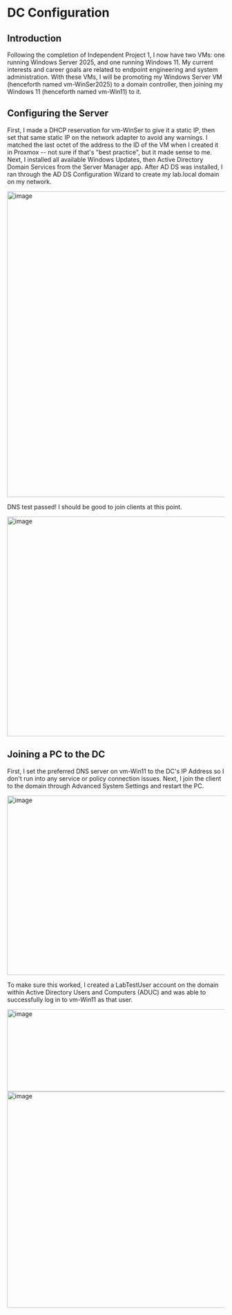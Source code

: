 # **DC Configuration**

## **Introduction**
Following the completion of Independent Project 1, I now have two VMs: one running Windows Server 2025, and one running Windows 11. My current interests and career goals are related to endpoint engineering and system administration. With these VMs, I will be promoting my Windows Server VM (henceforth named vm-WinSer2025) to a domain controller, then joining my Windows 11 (henceforth named vm-Win11) to it.

## **Configuring the Server**
First, I made a DHCP reservation for vm-WinSer to give it a static IP, then set that same static IP on the network adapter to avoid any warnings. I matched the last octet of the address to the ID of the VM when I created it in Proxmox -- not sure if that's "best practice", but it made sense to me.
Next, I installed all available Windows Updates, then Active Directory Domain Services from the Server Manager app. After AD DS was installed, I ran through the AD DS Configuration Wizard to create my lab.local domain on my network.

<img width="1138" height="707" alt="image" src="https://github.com/user-attachments/assets/bfdcf98d-8782-4267-8c79-ff2897c94fd4" />

DNS test passed! I should be good to join clients at this point.

<img width="628" height="508" alt="image" src="https://github.com/user-attachments/assets/f08ab58e-5a70-4c75-bc46-2243dc885efd" />

## **Joining a PC to the DC**
First, I set the preferred DNS server on vm-Win11 to the DC's IP Address so I don't run into any service or policy connection issues. Next, I join the client to the domain through Advanced System Settings and restart the PC.

<img width="577" height="415" alt="image" src="https://github.com/user-attachments/assets/aec3692f-e53f-4cd8-9e93-5a51fbad8b27" />

To make sure this worked, I created a LabTestUser account on the domain within Active Directory Users and Computers (ADUC) and was able to successfully log in to vm-Win11 as that user.

<img width="527" height="190" alt="image" src="https://github.com/user-attachments/assets/c634061c-6efd-4425-b8a2-c413c0d1840d" />

<img width="906" height="500" alt="image" src="https://github.com/user-attachments/assets/8a168947-44b9-4858-b24b-041b50ac5e0b" />

